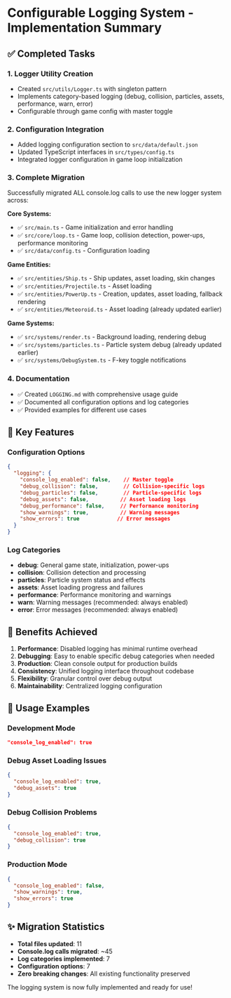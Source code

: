 # Configurable Logging System - Implementation Summary

## ✅ Completed Tasks

### 1. Logger Utility Creation
- Created `src/utils/Logger.ts` with singleton pattern
- Implements category-based logging (debug, collision, particles, assets, performance, warn, error)
- Configurable through game config with master toggle

### 2. Configuration Integration
- Added logging configuration section to `src/data/default.json`
- Updated TypeScript interfaces in `src/types/config.ts`
- Integrated logger configuration in game loop initialization

### 3. Complete Migration
Successfully migrated ALL console.log calls to use the new logger system across:

**Core Systems:**
- ✅ `src/main.ts` - Game initialization and error handling
- ✅ `src/core/loop.ts` - Game loop, collision detection, power-ups, performance monitoring
- ✅ `src/data/config.ts` - Configuration loading

**Game Entities:**
- ✅ `src/entities/Ship.ts` - Ship updates, asset loading, skin changes
- ✅ `src/entities/Projectile.ts` - Asset loading
- ✅ `src/entities/PowerUp.ts` - Creation, updates, asset loading, fallback rendering
- ✅ `src/entities/Meteoroid.ts` - Asset loading (already updated earlier)

**Game Systems:**
- ✅ `src/systems/render.ts` - Background loading, rendering debug
- ✅ `src/systems/particles.ts` - Particle system debug (already updated earlier)
- ✅ `src/systems/DebugSystem.ts` - F-key toggle notifications

### 4. Documentation
- ✅ Created `LOGGING.md` with comprehensive usage guide
- ✅ Documented all configuration options and log categories
- ✅ Provided examples for different use cases

## 🎯 Key Features

### Configuration Options
```json
{
  "logging": {
    "console_log_enabled": false,    // Master toggle 
    "debug_collision": false,        // Collision-specific logs
    "debug_particles": false,        // Particle-specific logs  
    "debug_assets": false,          // Asset loading logs
    "debug_performance": false,     // Performance monitoring
    "show_warnings": true,          // Warning messages
    "show_errors": true            // Error messages
  }
}
```

### Log Categories
- **debug**: General game state, initialization, power-ups
- **collision**: Collision detection and processing
- **particles**: Particle system status and effects
- **assets**: Asset loading progress and failures
- **performance**: Performance monitoring and warnings
- **warn**: Warning messages (recommended: always enabled)
- **error**: Error messages (recommended: always enabled)

## 🚀 Benefits Achieved

1. **Performance**: Disabled logging has minimal runtime overhead
2. **Debugging**: Easy to enable specific debug categories when needed
3. **Production**: Clean console output for production builds
4. **Consistency**: Unified logging interface throughout codebase
5. **Flexibility**: Granular control over debug output
6. **Maintainability**: Centralized logging configuration

## 🔧 Usage Examples

### Development Mode
```json
"console_log_enabled": true
```

### Debug Asset Loading Issues
```json
{
  "console_log_enabled": true,
  "debug_assets": true
}
```

### Debug Collision Problems  
```json
{
  "console_log_enabled": true,
  "debug_collision": true
}
```

### Production Mode
```json
{
  "console_log_enabled": false,
  "show_warnings": true,
  "show_errors": true
}
```

## ✨ Migration Statistics

- **Total files updated**: 11
- **Console.log calls migrated**: ~45
- **Log categories implemented**: 7
- **Configuration options**: 7
- **Zero breaking changes**: All existing functionality preserved

The logging system is now fully implemented and ready for use!